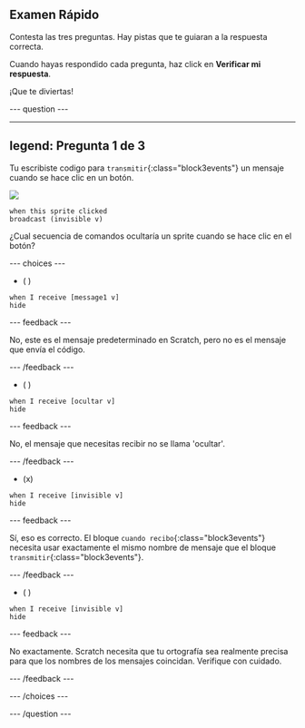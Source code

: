 ## Examen Rápido

Contesta las tres preguntas. Hay pistas que te guiaran a la respuesta correcta.

Cuando hayas respondido cada pregunta, haz click en **Verificar mi respuesta**.

¡Que te diviertas!

--- question ---

---
legend: Pregunta 1 de 3
---

Tu escribiste codigo para `transmitir`{:class="block3events"} un mensaje cuando se hace clic en un botón.

![](images/button-icon.png)

```blocks3
when this sprite clicked
broadcast (invisible v)
```

¿Cual secuencia de comandos ocultaría un sprite cuando se hace clic en el botón?

--- choices ---

- ( )

```blocks3
when I receive [message1 v]
hide
```

 --- feedback ---

 No, este es el mensaje predeterminado en Scratch, pero no es el mensaje que envía el código.

 --- /feedback ---

- ( )

```blocks3
when I receive [ocultar v]
hide
```

 --- feedback ---

 No, el mensaje que necesitas recibir no se llama 'ocultar'.

 --- /feedback ---

- (x)

```blocks3
when I receive [invisible v]
hide
```

 --- feedback ---

Sí, eso es correcto. El bloque `cuando recibo`{:class="block3events"} necesita usar exactamente el mismo nombre de mensaje que el bloque `transmitir`{:class="block3events"}.

 --- /feedback ---

- ( )

```blocks3
when I receive [invisible v]
hide
```

 --- feedback ---

 No exactamente. Scratch necesita que tu ortografía sea realmente precisa para que los nombres de los mensajes coincidan. Verifique con cuidado.

 --- /feedback ---

--- /choices ---

--- /question ---
